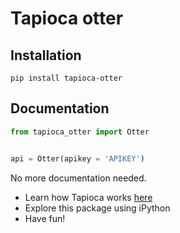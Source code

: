 # Tapioca otter

## Installation
```
pip install tapioca-otter
```

## Documentation
``` python
from tapioca_otter import Otter


api = Otter(apikey = 'APIKEY')

```

No more documentation needed.

- Learn how Tapioca works [here](http://tapioca-wrapper.readthedocs.org/en/stable/quickstart.html)
- Explore this package using iPython
- Have fun!
